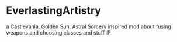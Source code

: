 # EverlastingArtistry
a Castlevania, Golden Sun, Astral Sorcery inspired mod about fusing weapons and choosing classes and stuff :P
